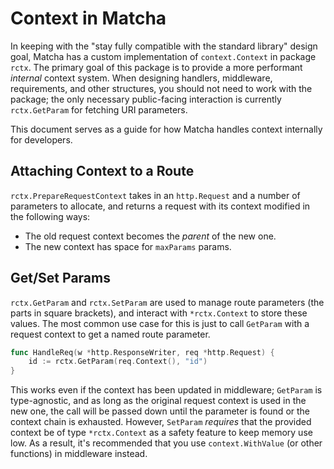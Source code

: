 # Context in Matcha

In keeping with the "stay fully compatible with the standard library" design goal, Matcha has a custom implementation of `context.Context` in package `rctx`. The primary goal of this package is to provide a more performant *internal* context system. When designing handlers, middleware, requirements, and other structures, you should not need to work with the package; the only necessary public-facing interaction is currently `rctx.GetParam` for fetching URI parameters.

This document serves as a guide for how Matcha handles context internally for developers.

## Attaching Context to a Route

`rctx.PrepareRequestContext` takes in an `http.Request` and a number of parameters to allocate, and returns a request with its context modified in the following ways:

- The old request context becomes the *parent* of the new one.
- The new context has space for `maxParams` params.

## Get/Set Params

`rctx.GetParam` and `rctx.SetParam` are used to manage route parameters (the parts in square brackets), and interact with `*rctx.Context` to store these values. The most common use case for this is just to call `GetParam` with a request context to get a named route parameter.

```go
func HandleReq(w *http.ResponseWriter, req *http.Request) {
    id := rctx.GetParam(req.Context(), "id")
}
```

This works even if the context has been updated in middleware; `GetParam` is type-agnostic, and as long as the original request context is used in the new one, the call will be passed down until the parameter is found or the context chain is exhausted. However, `SetParam` *requires* that the provided context be of type `*rctx.Context` as a safety feature to keep memory use low. As a result, it's recommended that you use `context.WithValue` (or other functions) in middleware instead.
